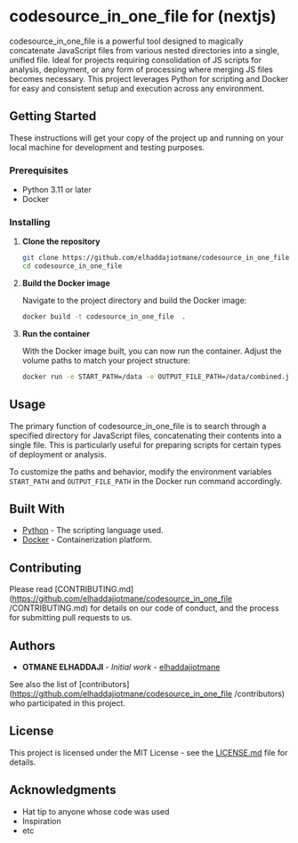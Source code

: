 
# codesource_in_one_file for (nextjs)

codesource_in_one_file  is a powerful tool designed to magically concatenate JavaScript files from various nested directories into a single, unified file. Ideal for projects requiring consolidation of JS scripts for analysis, deployment, or any form of processing where merging JS files becomes necessary. This project leverages Python for scripting and Docker for easy and consistent setup and execution across any environment.

## Getting Started

These instructions will get your copy of the project up and running on your local machine for development and testing purposes.

### Prerequisites

- Python 3.11 or later
- Docker

### Installing

1. **Clone the repository**

    ```bash
    git clone https://github.com/elhaddajiotmane/codesource_in_one_file .git
    cd codesource_in_one_file 
    ```

2. **Build the Docker image**

    Navigate to the project directory and build the Docker image:

    ```sh
    docker build -t codesource_in_one_file  .
    ```

3. **Run the container**

    With the Docker image built, you can now run the container. Adjust the volume paths to match your project structure:

    ```sh
    docker run -e START_PATH=/data -e OUTPUT_FILE_PATH=/data/combined.js -v <path/to/your/js/files>:/data codesource_in_one_file 
    ```

## Usage

The primary function of codesource_in_one_file  is to search through a specified directory for JavaScript files, concatenating their contents into a single file. This is particularly useful for preparing scripts for certain types of deployment or analysis.

To customize the paths and behavior, modify the environment variables `START_PATH` and `OUTPUT_FILE_PATH` in the Docker run command accordingly.

## Built With

- [Python](https://www.python.org/) - The scripting language used.
- [Docker](https://www.docker.com/) - Containerization platform.

## Contributing

Please read [CONTRIBUTING.md](https://github.com/elhaddajiotmane/codesource_in_one_file /CONTRIBUTING.md) for details on our code of conduct, and the process for submitting pull requests to us.

## Authors

- **OTMANE ELHADDAJI** - *Initial work* - [elhaddajiotmane](https://github.com/elhaddajiotmane)

See also the list of [contributors](https://github.com/elhaddajiotmane/codesource_in_one_file /contributors) who participated in this project.

## License

This project is licensed under the MIT License - see the [LICENSE.md](LICENSE.md) file for details.

## Acknowledgments 

- Hat tip to anyone whose code was used
- Inspiration
- etc

